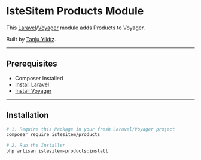# IsteSitem Products Module

This [Laravel](https://laravel.com/)/[Voyager](https://laravelvoyager.com/) module adds Products to Voyager.

Built by [Tanju Yıldız](https://tanjuyildiz.com).

---

## Prerequisites

- Composer Installed
- [Install Laravel](https://laravel.com/docs/installation)
- [Install Voyager](https://voyager-docs.devdojo.com/getting-started/installation)

---

## Installation

```bash
# 1. Require this Package in your fresh Laravel/Voyager project
composer require istesitem/products

# 2. Run the Installer
php artisan istesitem-products:install
```

